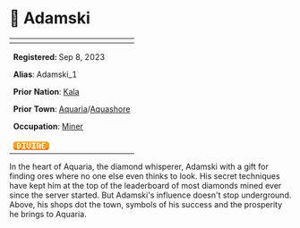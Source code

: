 # 👤 Adamski

<table data-view="cards" data-full-width="false"><thead><tr><th></th></tr></thead><tbody><tr><td><p><strong>Registered:</strong> Sep 8, 2023</p><p><strong>Alias</strong>: Adamski_1</p><p><strong>Prior Nation</strong>: <a href="../nations/kala.md">Kala</a></p><p><strong>Prior Town</strong>: <a href="../towns/aquaria.md">Aquaria</a>/<a href="../towns/archived-towns/other-regions/aquashore.md">Aquashore</a></p><p><strong>Occupation</strong>: <a href="broken-reference">Miner</a></p></td></tr><tr><td><img src="../../../.gitbook/assets/image (2).png" alt="" data-size="original"></td></tr></tbody></table>

In the heart of Aquaria, the diamond whisperer, Adamski with a gift for finding ores where no one else even thinks to look. His secret techniques have kept him at the top of the leaderboard of most diamonds mined ever since the server started. But Adamski's influence doesn't stop underground. Above, his shops dot the town, symbols of his success and the prosperity he brings to Aquaria.
